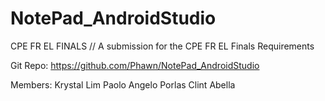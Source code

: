 # NotePad_AndroidStudio
CPE FR EL FINALS
// A submission for the CPE FR EL Finals Requirements

Git Repo: https://github.com/Phawn/NotePad_AndroidStudio

Members: 
Krystal Lim
Paolo Angelo Porlas
Clint Abella